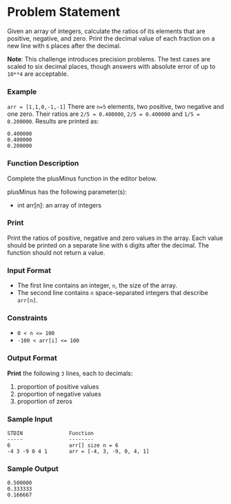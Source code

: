 # Problem Statement
Given an array of integers, calculate the ratios of its elements that are positive, negative, and zero. Print the decimal value of each fraction on a new line with `6` places after the decimal.

__Note__: This challenge introduces precision problems. The test cases are scaled to six decimal places, though answers with absolute error of up to `10**4` are acceptable.
### Example
`arr = [1,1,0,-1,-1]`
There are `n=5` elements, two positive, two negative and one zero. Their ratios are `2/5 = 0.400000`, `2/5 = 0.400000` and `1/5 = 0.200000`. Results are printed as:
```
0.400000
0.400000
0.200000
```
### Function Description

Complete the plusMinus function in the editor below.

plusMinus has the following parameter(s):

* int arr[n]: an array of integers
### Print
Print the ratios of positive, negative and zero values in the array. Each value should be printed on a separate line with `6` digits after the decimal. The function should not return a value.
### Input Format

* The first line contains an integer, `n`, the size of the array.
* The second line contains `n` space-separated integers that describe `arr[n]`.
### Constraints
* `0 < n <= 100`
* `-100 < arr[i] <= 100`

### Output Format

__Print__ the following `3` lines, each to  decimals:

1. proportion of positive values
2. proportion of negative values
3. proportion of zeros

### Sample Input
```
STDIN               Function
-----               --------
6                   arr[] size n = 6
-4 3 -9 0 4 1       arr = [-4, 3, -9, 0, 4, 1]
```
### Sample Output
```
0.500000
0.333333
0.166667
```